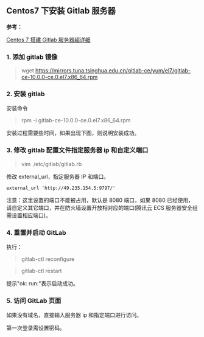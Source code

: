 ## Centos7 下安装 Gitlab 服务器

**参考：**

[Centos 7 搭建 Gitlab 服务器超详细](https://blog.csdn.net/duyusean/article/details/80011540)

### 1. 添加 gitlab 镜像

> wget https://mirrors.tuna.tsinghua.edu.cn/gitlab-ce/yum/el7/gitlab-ce-10.0.0-ce.0.el7.x86_64.rpm

### 2. 安装 gitlab 

安装命令

> rpm -i gitlab-ce-10.0.0-ce.0.el7.x86_64.rpm

安装过程需要些时间，如果出现下图，则说明安装成功。

### 3. 修改 gitlab 配置文件指定服务器 ip 和自定义端口

> vim  /etc/gitlab/gitlab.rb

修改 external_url，指定服务器 IP 和端口。

```
external_url 'http://49.235.154.5:9797/'
```

注意：这里设置的端口不能被占用，默认是 8080 端口，如果 8080 已经使用，请自定义其它端口，并在防火墙设置开放相对应的端口(腾讯云 ECS 服务器安全组需设置相应端口)。

### 4. 重置并启动 GitLab

执行：

> gitlab-ctl reconfigure

> gitlab-ctl restart

提示"ok: run:"表示启动成功。

### 5. 访问 GitLab 页面

如果没有域名，直接输入服务器 ip 和指定端口进行访问。

第一次登录需设置密码。
